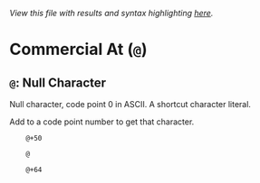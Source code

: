 *View this file with results and syntax highlighting [here](https://mlochbaum.github.io/BQN/help/nullcharacter.html).*

# Commercial At (`@`)

## `@`: Null Character

Null character, code point 0 in ASCII. A shortcut character literal.

Add to a code point number to get that character.


        @+50

        @

        @+64
